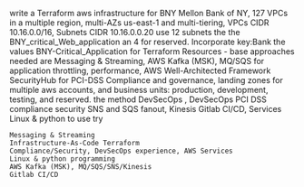 write a Terraform aws infrastructure for BNY Mellon Bank of NY, 127 VPCs in a multiple region, multi-AZs us-east-1 and multi-tiering, VPCs CIDR 10.16.0.0/16, Subnets CIDR 10.16.0.0.20 use 12 subnets the the BNY_critical_Web_application an 4 for reserved.
Incorporate key:Bank the values BNY-Critical_Application for Terraform Resources - base approaches needed are Messaging & Streaming, AWS Kafka (MSK), MQ/SQS for application throttling, performance, AWS Well-Architected Framework SecurityHub for PCI-DSS Compliance 
and governance, landing zones for multiple aws accounts, and business units: production, development, testing, and reserved. the method DevSecOps , DevSecOps PCI DSS compliance security SNS and SQS fanout, Kinesis Gitlab CI/CD, Services Linux & python to use try 

    Messaging & Streaming
    Infrastructure-As-Code Terraform
    Compliance/Security, DevSecOps experience, AWS Services
    Linux & python programming
    AWS Kafka (MSK), MQ/SQS/SNS/Kinesis
    Gitlab CI/CD
